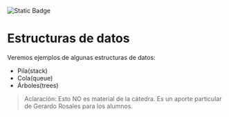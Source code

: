 ![Static Badge](https://img.shields.io/badge/Algoritmos%20y%20Estructuras%20de%20Datos-UTN%20FRT-brightgreen)
# Estructuras de datos

Veremos ejemplos de algunas estructuras de datos:
+ Pila(stack)
+ Cola(queue)
+ Árboles(trees)

> Aclaración: Esto NO es material de la cátedra. Es un aporte particular de Gerardo Rosales para los alumnos.
